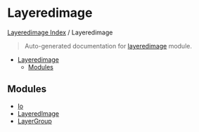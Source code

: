 # Layeredimage

[Layeredimage Index](../README.md#layeredimage-index) / Layeredimage

> Auto-generated documentation for [layeredimage](../../../layeredimage/__init__.py) module.

- [Layeredimage](#layeredimage)
  - [Modules](#modules)

## Modules

- [Io](io/index.md)
- [LayeredImage](./layeredimage.md)
- [LayerGroup](./layergroup.md)